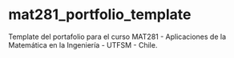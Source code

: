 # mat281_portfolio_template
Template del portafolio para el curso MAT281 - Aplicaciones de la Matemática en la Ingeniería - UTFSM - Chile.
